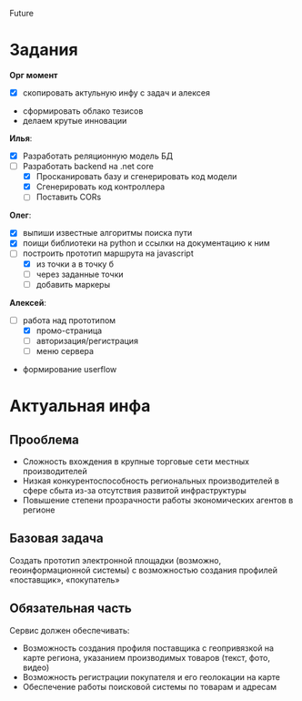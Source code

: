 Future

# Задания

**Орг момент**
- [x] скопировать актульную инфу с задач и алексея
-  сформировать облако тезисов
- делаем крутые инновации

**Илья**:
- [x] Разработать реляционную модель БД
- [ ] Разработать backend на .net core
  - [x] Просканировать базу и сгенерировать код модели
  - [x] Сгенерировать код контроллера
  - [ ] Поставить CORs 

**Олег**:
- [x] выпиши известные алгоритмы поиска пути
- [x] поищи библиотеки на python и ссылки на документацию к ним
- [ ] построить прототип маршрута на javascript
  - [x]  из точки а в точку б 
  - [ ]  через заданные точки
    - [ ]  добавить маркеры

**Алексей**:

- [ ] работа над прототипом 
  - [x] промо-страница
  - [ ] авторизация/регистрация
  - [ ] меню сервера
- формирование userflow

# Актуальная инфа

## Прооблема
- Сложность вхождения в крупные торговые сети местных
производителей
- Низкая конкурентоспособность региональных производителей в
сфере сбыта из-за отсутствия развитой инфраструктуры
- Повышение степени прозрачности работы экономических
агентов в регионе

## Базовая задача
Создать прототип электронной площадки (возможно,
геоинформационной системы) с возможностью создания профилей
«поставщик», «покупатель»

## Обязательная часть
Сервис должен обеспечивать:
- Возможность создания профиля поставщика с геопривязкой на
карте региона, указанием производимых товаров (текст, фото,
видео)
- Возможность регистрации покупателя и его геолокации на карте
- Обеспечение работы поисковой системы по товарам и адресам
